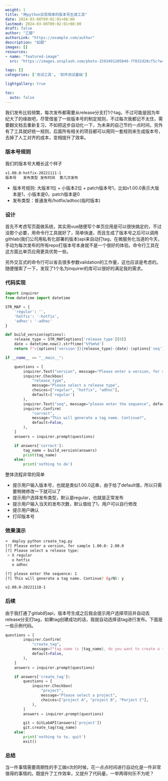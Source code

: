 ```yaml
---
weight: 1
title: "用python实现简单的版本号生成工具"
date: 2024-03-08T09:02:01+08:00
lastmod: 2024-03-08T09:02:01+08:00
draft: false
author: "乙醇"
authorLink: "https://example.com/author"
description: "如题"
images: []
resources:
- name: "featured-image"
  src: "https://images.unsplash.com/photo-1593491205049-7f032d28cf5c?w=300"

tags: []
categories: ['测试工具', '软件测试基础']

lightgallery: true

toc:
  auto: false
---
```


我们发布比较频繁，每次发布都需要从release分支打1个tag，不过可能是因为年纪大了的缘故吧，尽管借鉴了一些版本号的制定规则，不过每次我都记不太住，需要翻文档去重新复习，不如把这步自动化一下，为未来的自己节约一点时间，另外有了工具就好统一规则，后面所有相关的项目都可以用同一套规则来生成版本号，去掉了人工对齐的成本，变相提升了效率。

### 版本号规则

我们的版本号大概长这个样子

```bash
v1.00.0-hotfix-20221111-1
版本号   发布类型 发布时间  第几次发布

```

- 版本号规则: 大版本1位 + 小版本2位 + patch版本号1，比如v1.00.0表示大版本是1，小版本是0，patch版本是0
- 发布类型：普通发布/hotfix/adhoc(临时版本)

### 设计

首先不考虑写页面做系统，其实用vue随便写个单页应用是可以很快搞定的，不过没那个必要，用命令行工具就好了，简单快速，而且生成了版本号之后可以调用githlab(我们公司用私有化部署的版本)api来自动打tag，在微服务化当道的今天，手动为每次发布的所有repo打版本号本身就不是一个很好的体验。命令行工具在这方面比单页应用更具优势一些。

另外交互式的命令行可以省去很多参数validation的工作量，这也应该是考虑的。随便搜索了一下，发现了1个名为inquirer的库可以很好的满足我的需求。

### 代码实现

```python
import inquirer
from datetime import datetime

STR_MAP = {
	'regular': '',
	'hotfix': '-hotfix',
	'adhoc': '-adhoc'
}

def build_version(options):
	release_type = STR_MAP[options['release_type'][0]]
	date = datetime.now().strftime('%Y%m%d')
	return f"v{options['version']}{release_type}-{date}-{options['seq']}"

if __name__ == "__main__":

	questions = [
		inquirer.Text("version", message="Please enter a version, for sample 1.00.0", default='2.00.0'),
		inquirer.Checkbox(
			"release_type",
			message="Please select a release type",
			choices=["regular", "hotfix", "adhoc"],
			default=['regular']
		),
		inquirer.Text("seq", message="please enter the sequence", default='1'),
		inquirer.Confirm(
			"correct",
			message="This will generate a tag name. Continue?",
			default=False,
		),
	]
	answers = inquirer.prompt(questions)

	if answers['correct']:
		tag_name = build_version(answers)
		print(tag_name)
	else:
		print('nothing to do')
```

整体流程非常的简单

- 提示用户输入版本号，也就是类似1.00.0这串，由于给了default值，所以只需要稍微修改一下就可以了
- 提示用户选择发布类型，默认是regular，也就是正常发布
- 提示用户输入当天的发布次数，默认值给了1，用户可以自行修改
- 提示用户确认
- 打印版本号

### 效果演示

```bash
➜  deploy python create_tag.py
[?] Please enter a version, for sample 1.00.0: 2.00.0
[?] Please select a release type:
 > X regular
   o hotfix
   o adhoc

[?] please enter the sequence: 1
[?] This will generate a tag name. Continue? (y/N): y

v2.00.0-20221118-1
```

### 后续

由于我打通了gitlab的api，版本号生成之后我会提示用户选择项目并自动去release分支打tag，如果tag创建成功的话，我就自动选择该tag进行发布。下面是一些示例代码。

```python
questions = [
		inquirer.Confirm(
			"create_tag",
			message=f"tag name is {tag_name}, do you want to create a tag on gitlab?",
			default=False,
		),
	]
	answers = inquirer.prompt(questions)

	if answers['create_tag']:
		questions = [
			inquirer.Checkbox(
				"project",
				message="Please select a project",
				choices=["project A", "project B", "Porject C"],
			),
		]
		answers = inquirer.prompt(questions)

		git = GitLabAPI(answers['project'])
		git.create_tag(tag_name)
	else:
		print('nothing to to. quit')
		exit()
```

### 总结

当一件事情需要周期性的手工做n次的时候，花一点点时间进行自动化是一件非常值得的事情的。既提升了工作效率，又提升了代码量，一举两得何乐不为呢？